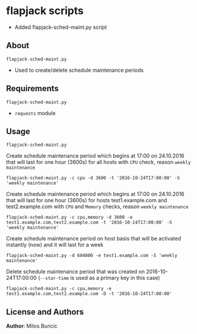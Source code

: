 flapjack scripts
================

  - Added flapjack-sched-maint.py script


About
-----

`flapjack-sched-maint.py`

  - Used to create/delete schedule maintenance periods


Requirements
------------

`flapjack-sched-maint.py`

  - `requests` module


Usage
-----

`flapjack-sched-maint.py`

  Create schedule maintenance period which begins at 17:00 on 24.10.2016 that will last for one hour (3600s) for all hosts with `CPU` check, reason `weekly maintenance`
  ```
  flapjack-sched-maint.py -c cpu -d 3600 -t '2016-10-24T17:00:00' -S 'weekly maintenance'
  ```

  Create schedule maintenance period which begins at 17:00 on 24.10.2016 that will last for one hour (3600s) for hosts test1.example.com and test2.example.com with `CPU` and `Memory` checks, reason `weekly maintenance`
  ```
  flapjack-sched-maint.py -c cpu,memory -d 3600 -e test1.example.com,test2.example.com -t '2016-10-24T17:00:00' -S 'weekly maintenance'
  ```

  Create schedule maintenance period on host basis that will be activated instantly (now) and it will last for a week
  ```
  flapjack-sched-maint.py -d 604800 -e test1.example.com -S 'weekly maintenance'
  ```

  Delete schedule maintenance period that was created on 2016-10-24T17:00:00 (`--star-time` is used as a primary key in this case)
  ```
  flapjack-sched-maint.py -c cpu,memory -e test1.example.com,test2.example.com -D -t '2016-10-24T17:00:00'
  ```


License and Authors
-------------------
**Author**: Milos Buncic
